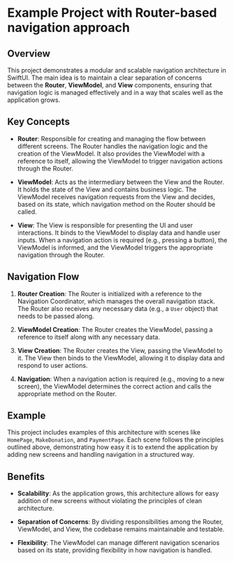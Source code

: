 # Example Project with Router-based navigation approach

## Overview

This project demonstrates a modular and scalable navigation architecture in SwiftUI. The main idea is to maintain a clear separation of concerns between the **Router**, **ViewModel**, and **View** components, ensuring that navigation logic is managed effectively and in a way that scales well as the application grows.

## Key Concepts

- **Router**: Responsible for creating and managing the flow between different screens. The Router handles the navigation logic and the creation of the ViewModel. It also provides the ViewModel with a reference to itself, allowing the ViewModel to trigger navigation actions through the Router.

- **ViewModel**: Acts as the intermediary between the View and the Router. It holds the state of the View and contains business logic. The ViewModel receives navigation requests from the View and decides, based on its state, which navigation method on the Router should be called.

- **View**: The View is responsible for presenting the UI and user interactions. It binds to the ViewModel to display data and handle user inputs. When a navigation action is required (e.g., pressing a button), the ViewModel is informed, and the ViewModel triggers the appropriate navigation through the Router.

## Navigation Flow

1. **Router Creation**: The Router is initialized with a reference to the Navigation Coordinator, which manages the overall navigation stack. The Router also receives any necessary data (e.g., a `User` object) that needs to be passed along.

2. **ViewModel Creation**: The Router creates the ViewModel, passing a reference to itself along with any necessary data.

3. **View Creation**: The Router creates the View, passing the ViewModel to it. The View then binds to the ViewModel, allowing it to display data and respond to user actions.

4. **Navigation**: When a navigation action is required (e.g., moving to a new screen), the ViewModel determines the correct action and calls the appropriate method on the Router.

## Example

This project includes examples of this architecture with scenes like `HomePage`, `MakeDonation`, and `PaymentPage`. Each scene follows the principles outlined above, demonstrating how easy it is to extend the application by adding new screens and handling navigation in a structured way.

## Benefits

- **Scalability**: As the application grows, this architecture allows for easy addition of new screens without violating the principles of clean architecture.
  
- **Separation of Concerns**: By dividing responsibilities among the Router, ViewModel, and View, the codebase remains maintainable and testable.

- **Flexibility**: The ViewModel can manage different navigation scenarios based on its state, providing flexibility in how navigation is handled.
